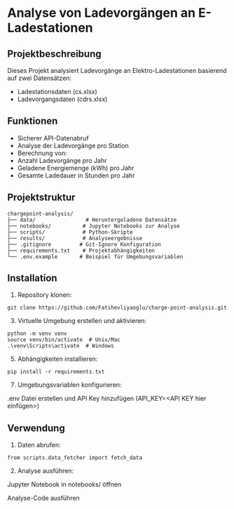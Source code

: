 # Analyse von Ladevorgängen an E-Ladestationen

## Projektbeschreibung
Dieses Projekt analysiert Ladevorgänge an Elektro-Ladestationen basierend auf zwei Datensätzen:
- Ladestationsdaten (cs.xlsx)
- Ladevorgangsdaten (cdrs.xlsx)

## Funktionen
- Sicherer API-Datenabruf
- Analyse der Ladevorgänge pro Station
- Berechnung von:
 - Anzahl Ladevorgänge pro Jahr
 - Geladene Energiemenge (kWh) pro Jahr
 - Gesamte Ladedauer in Stunden pro Jahr

## Projektstruktur
```
chargepoint-analysis/
├── data/                # Heruntergeladene Datensätze
├── notebooks/          # Jupyter Notebooks zur Analyse
├── scripts/            # Python-Skripte
├── results/            # Analyseergebnisse
├── .gitignore         # Git-Ignore Konfiguration
├── requirements.txt    # Projektabhängigkeiten
└── .env.example       # Beispiel für Umgebungsvariablen
```

## Installation
1. Repository klonen:
```
git clone https://github.com/Fatihevliyaoglu/charge-point-analysis.git
```

3. Virtuelle Umgebung erstellen und aktivieren:
```
python -m venv venv
source venv/bin/activate  # Unix/Mac
.\venv\Scripts\activate  # Windows
```

5. Abhängigkeiten installieren:
```
pip install -r requirements.txt
```

7. Umgebungsvariablen konfigurieren:
   
.env Datei erstellen und API Key hinzufügen (API_KEY=<API KEY hier einfügen>)


## Verwendung

1. Daten abrufen:
```
from scripts.data_fetcher import fetch_data
```
2. Analyse ausführen:
   
Jupyter Notebook in notebooks/ öffnen

Analyse-Code ausführen
